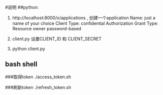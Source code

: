 #说明
##python:
1.  http://localhost:8000/o/applications , 创建一个application 
Name: just a name of your choice
Client Type: confidential
Authorization Grant Type: Resource owner password-based

2. client.py 设置CLIENT_ID 和 CLIENT_SECRET 

3. python client.py 

## bash shell 
###取得token
./access_token.sh 

###刷新token 
./refresh_token.sh 

